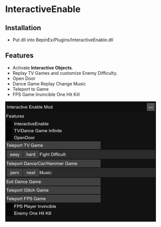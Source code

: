 # InteractiveEnable

## Installation
- Put dll into BepinEx/Plugins/InteractiveEnable.dll

## Features
- Activate **Interactive Objects**.
- Replay TV Games and customize Enemy Difficulty.
- Open Door
- Dance Game Replay Change Music
- Teleport to Game
- FPS Game Invincible One Hit Kill

![](/img/Menu.png)